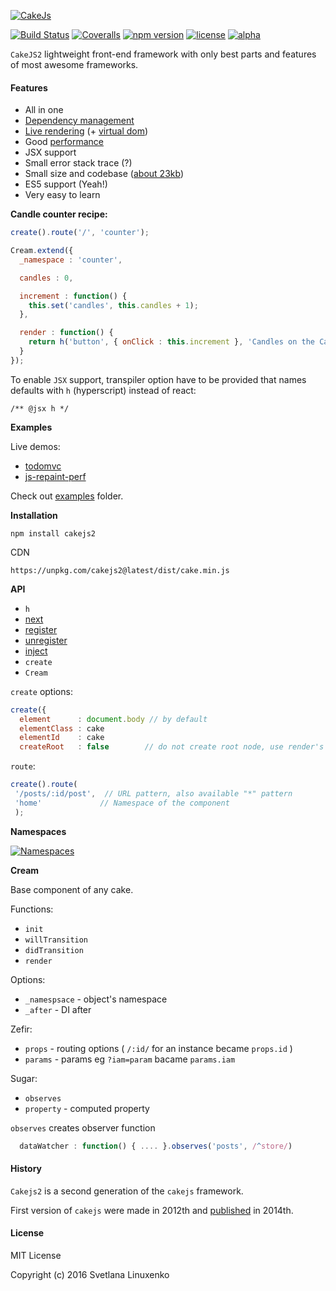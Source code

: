 [![CakeJs](https://raw.githubusercontent.com/linuxenko/cakejs/master/contrib/cakejs.png)](https://github.com/linuxenko/cakejs)

[![Build Status](https://img.shields.io/travis/linuxenko/cakejs.svg?style=flat-square)](https://travis-ci.org/linuxenko/cakejs) [![Coveralls](https://img.shields.io/coveralls/linuxenko/cakejs/master.svg?style=flat-square)](https://coveralls.io/github/linuxenko/cakejs) [![npm version](https://img.shields.io/npm/v/cakejs2.svg?style=flat-square)](https://www.npmjs.com/package/cakejs2) [![license](https://img.shields.io/github/license/linuxenko/cakejs.svg?style=flat-square)]() [![alpha](https://img.shields.io/badge/stability-Experimental-ff69b4.svg?style=flat-square)](https://github.com/linuxenko/cakejs)

`CakeJS2` lightweight front-end framework with only best parts and features of most awesome frameworks.

#### Features

  * All in one
  * [Dependency management](./contrib/di.md)
  * [Live rendering](./contrib/loop.md) (+ [virtual dom](https://github.com/linuxenko/basic-virtual-dom))
  * Good [performance](https://15lyfromsaturn.github.io/js-repaint-perfs/cakejs/index.html)
  * JSX support
  * Small error stack trace (?)
  * Small size and codebase ([about 23kb](https://unpkg.com/cakejs2@latest/dist/cake.min.js))
  * ES5 support (Yeah!)
  * Very easy to learn

**Candle counter recipe:**

```js
create().route('/', 'counter');

Cream.extend({
  _namespace : 'counter',

  candles : 0,

  increment : function() {
    this.set('candles', this.candles + 1);
  },

  render : function() {
    return h('button', { onClick : this.increment }, 'Candles on the Cake: ' + this.candles);
  }
});
```

To enable `JSX` support, transpiler option have to be provided that names defaults with `h` (hyperscript) instead of react:

```
/** @jsx h */
```

**Examples**

Live demos:

  * [todomvc](http://codepen.io/linuxenko/pen/jVRwLL)
  * [js-repaint-perf](https://15lyfromsaturn.github.io/js-repaint-perfs/cakejs/index.html)

Check out [examples](./examples) folder.

**Installation**

```
npm install cakejs2
```

CDN

```
https://unpkg.com/cakejs2@latest/dist/cake.min.js
```

**API**

  * `h`
  * [next](https://github.com/linuxenko/cakejs/blob/master/contrib/loop.md)
  * [register](https://github.com/linuxenko/cakejs/blob/master/contrib/di.md)
  * [unregister](https://github.com/linuxenko/cakejs/blob/master/contrib/di.md)
  * [inject](https://github.com/linuxenko/cakejs/blob/master/contrib/di.md)
  * `create`
  * `Cream`

`create` options:

```js
create({
  element      : document.body // by default
  elementClass : cake
  elementId    : cake
  createRoot   : false        // do not create root node, use render's

```

`route`:

```js
create().route(
 '/posts/:id/post',  // URL pattern, also available "*" pattern
 'home'             // Namespace of the component
 );

```

**Namespaces**

[![Namespaces](https://raw.githubusercontent.com/linuxenko/cakejs/master/contrib/namespaces.png)](http://i.imgur.com/USVdVuM.gifv)

**Cream**

Base component of any cake.

Functions:

  * `init`
  * `willTransition`
  * `didTransition`
  * `render`

Options:

  * `_namespsace` - object's namespace
  * `_after` - DI after

Zefir:

  * `props` - routing options ( `/:id/` for an instance became `props.id` )
  * `params` - params eg `?iam=param` bacame `params.iam`

Sugar:

  * `observes`
  * `property` - computed property

`observes` creates observer function

```js
  dataWatcher : function() { .... }.observes('posts', /^store/)
```

#### History

`Cakejs2` is a second generation of the `cakejs` framework.

First version of `cakejs` were made in 2012th and [published](https://github.com/linuxenko/cakejs/commit/ade98e2e84f56ca5b3f99b69fa30101172d30e6c) in 2014th.

#### License

MIT License

Copyright (c) 2016 Svetlana Linuxenko
